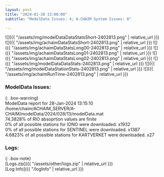 ```yaml
---
layout: post
title: "2024-01-28 13:00:00"
subtitle: "ModelData Issues: 4; A-CHAIM System Issues: 0"

---
```


![]({{ "/assets/img/modelDataDataStatsShort-2402813.png" | relative_url }})
![]({{ "/assets/img/achaimDataStatsShort-2402813.png" | relative_url }})
![]({{ "/assets/img/achaimDataStatsLong00-2402813.png" | relative_url }})
![]({{ "/assets/img/achaimDataStatsLong01-2402813.png" | relative_url }})
![]({{ "/assets/img/achaimDataStatsLong02-2402813.png" | relative_url }})
![]({{ "/assets/img/modelDataDataStats-2402813.png" | relative_url }})
![]({{ "/assets/img/modelDataStationStats-2402813.png" | relative_url }})
![]({{ "/assets/img/achaimRunTime-2402813.png" | relative_url }})


### ModelData Issues:  
  
{: .box-warning}  
 ModelData report for 28-Jan-2024 13:15:10   
 /home/chaim/ACHAIM_SERVER/A-CHAIM/modelData/2024/028/13/modelData.mat   
 74.3828% of RIO absoprtion values are finite   
 0% of all possible stations for IONO were downloaded. x1932   
 0% of all possible stations for SENTINEL were downloaded. x1387   
 4.6823% of all possible stations for KARTVERKET were downloaded. x27   
  


### Logs:  
  
{: .box-note}  
[Logs.zip]({{ "/assets/other/logs.zip" | relative_url }})  
[Log Info]({{ "/logInfo" | relative_url }})  
